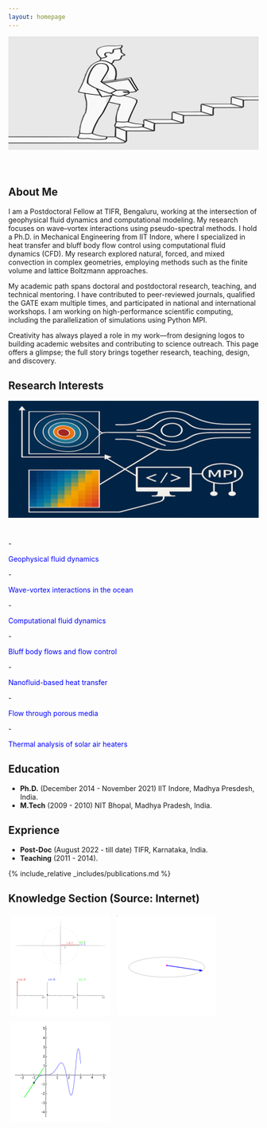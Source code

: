 ```yaml
---
layout: homepage
---
```


<img src="./assets/img/20250624_222423.png" alt="My Research Image" width="600" style="margin-bottom: 40px;" />

## About Me

I am a Postdoctoral Fellow at TIFR, Bengaluru, working at the intersection of geophysical fluid dynamics and computational modeling. My research focuses on wave–vortex interactions using pseudo-spectral methods. I hold a Ph.D. in Mechanical Engineering from IIT Indore, where I specialized in heat transfer and bluff body flow control using computational fluid dynamics (CFD). My research explored natural, forced, and mixed convection in complex geometries, employing methods such as the finite volume and lattice Boltzmann approaches. 

My academic path spans doctoral and postdoctoral research, teaching, and technical mentoring. I have contributed to peer-reviewed journals, qualified the GATE exam multiple times, and participated in national and international workshops. I am working on high-performance scientific computing, including the parallelization of simulations using Python MPI. 

Creativity has always played a role in my work—from designing logos to building academic websites and contributing to science outreach. This page offers a glimpse; the full story brings together research, teaching, design, and discovery.

## Research Interests

<img src="./assets/img/20250622_193947.png" alt="My Research  Interests" width="600" style="margin-bottom: 40px;" />
- <p style="color: blue;">Geophysical fluid dynamics</p> 
- <p style="color: blue;">Wave-vortex interactions in the ocean</p>
- <p style="color: blue;">Computational fluid dynamics</p>
- <p style="color: blue;">Bluff body flows and flow control</p>
- <p style="color: blue;">Nanofluid-based heat transfer</p>
- <p style="color: blue;">Flow through porous media</p>
- <p style="color: blue;">Thermal analysis of solar air heaters</p>
<!-- - **Computer Vision:** image recognition, image generation, video captioning - **Machine Learning:** meta-learning, incremental learning, transfer learning -->

## Education

- **Ph.D.** (December 2014 - November 2021) IIT Indore, Madhya Presdesh, India.
- **M.Tech** (2009 - 2010) NIT Bhopal, Madhya Pradesh, India.

## Exprience

- **Post-Doc** (August 2022 - till date) TIFR, Karnataka, India.
- **Teaching** (2011 - 2014).
  
{% include_relative _includes/publications.md %}

## Knowledge Section (Source: Internet)
<img src="./assets/img/DSC887.gif" alt="Animation 1" width="200" style="margin: 5px;" />
<img src="./assets/img/DSC154.gif" alt="Animation 2" width="200" style="margin: 5px;" />
<img src="./assets/img/DSC400.gif" alt="Animation 3" width="200" style="margin: 5px;" />


<!-- - **Research Experience** (2022 - till date) 

##  Lectures/Workshop/Training Programmes Attended 

- <p style="color: blue;">Yet to be updated...</p>

## National/International Courses Attended 

- <p style="color: blue;">Yet to be updated...</p>

## News 

- <p style="color: blue;">Yet to be updated...</p>

- **[Feb. 2020]** Our paper about incremental learning is accepted to CVPR 2020. - **[Feb. 2020]** We will host the ACM Multimedia Asia 2020 conference in Singapore! - **[Sept. 2019]** Our paper about few-shot learning is accepted to NeurIPS 2019. - **[Mar. 2019]** Our paper about few-shot learning is accepted to CVPR 2019.

{% include_relative _includes/services.md %}  



